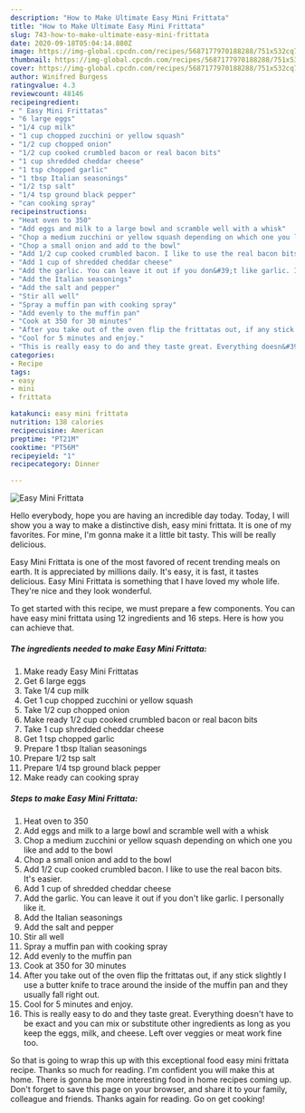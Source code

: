 ```yaml
---
description: "How to Make Ultimate Easy Mini Frittata"
title: "How to Make Ultimate Easy Mini Frittata"
slug: 743-how-to-make-ultimate-easy-mini-frittata
date: 2020-09-18T05:04:14.880Z
image: https://img-global.cpcdn.com/recipes/5687177970188288/751x532cq70/easy-mini-frittata-recipe-main-photo.jpg
thumbnail: https://img-global.cpcdn.com/recipes/5687177970188288/751x532cq70/easy-mini-frittata-recipe-main-photo.jpg
cover: https://img-global.cpcdn.com/recipes/5687177970188288/751x532cq70/easy-mini-frittata-recipe-main-photo.jpg
author: Winifred Burgess
ratingvalue: 4.3
reviewcount: 48146
recipeingredient:
- " Easy Mini Frittatas"
- "6 large eggs"
- "1/4 cup milk"
- "1 cup chopped zucchini or yellow squash"
- "1/2 cup chopped onion"
- "1/2 cup cooked crumbled bacon or real bacon bits"
- "1 cup shredded cheddar cheese"
- "1 tsp chopped garlic"
- "1 tbsp Italian seasonings"
- "1/2 tsp salt"
- "1/4 tsp ground black pepper"
- "can cooking spray"
recipeinstructions:
- "Heat oven to 350"
- "Add eggs and milk to a large bowl and scramble well with a whisk"
- "Chop a medium zucchini or yellow squash depending on which one you like and add to the bowl"
- "Chop a small onion and add to the bowl"
- "Add 1/2 cup cooked crumbled bacon. I like to use the real bacon bits. It&#39;s easier."
- "Add 1 cup of shredded cheddar cheese"
- "Add the garlic. You can leave it out if you don&#39;t like garlic. I personally like it."
- "Add the Italian seasonings"
- "Add the salt and pepper"
- "Stir all well"
- "Spray a muffin pan with cooking spray"
- "Add evenly to the muffin pan"
- "Cook at 350 for 30 minutes"
- "After you take out of the oven flip the frittatas out, if any stick slightly I use a butter knife to trace around the inside of the muffin pan and they usually fall right out."
- "Cool for 5 minutes and enjoy."
- "This is really easy to do and they taste great. Everything doesn&#39;t have to be exact and you can mix or substitute other ingredients as long as you keep the eggs, milk, and cheese. Left over veggies or meat work fine too."
categories:
- Recipe
tags:
- easy
- mini
- frittata

katakunci: easy mini frittata 
nutrition: 138 calories
recipecuisine: American
preptime: "PT21M"
cooktime: "PT56M"
recipeyield: "1"
recipecategory: Dinner

---
```



![Easy Mini Frittata](https://img-global.cpcdn.com/recipes/5687177970188288/751x532cq70/easy-mini-frittata-recipe-main-photo.jpg)

Hello everybody, hope you are having an incredible day today. Today, I will show you a way to make a distinctive dish, easy mini frittata. It is one of my favorites. For mine, I'm gonna make it a little bit tasty. This will be really delicious.

Easy Mini Frittata is one of the most favored of recent trending meals on earth. It is appreciated by millions daily. It's easy, it is fast, it tastes delicious. Easy Mini Frittata is something that I have loved my whole life. They're nice and they look wonderful.




To get started with this recipe, we must prepare a few components. You can have easy mini frittata using 12 ingredients and 16 steps. Here is how you can achieve that.

<!--inarticleads1-->

##### The ingredients needed to make Easy Mini Frittata:

1. Make ready  Easy Mini Frittatas
1. Get 6 large eggs
1. Take 1/4 cup milk
1. Get 1 cup chopped zucchini or yellow squash
1. Take 1/2 cup chopped onion
1. Make ready 1/2 cup cooked crumbled bacon or real bacon bits
1. Take 1 cup shredded cheddar cheese
1. Get 1 tsp chopped garlic
1. Prepare 1 tbsp Italian seasonings
1. Prepare 1/2 tsp salt
1. Prepare 1/4 tsp ground black pepper
1. Make ready can cooking spray




<!--inarticleads2-->

##### Steps to make Easy Mini Frittata:

1. Heat oven to 350
1. Add eggs and milk to a large bowl and scramble well with a whisk
1. Chop a medium zucchini or yellow squash depending on which one you like and add to the bowl
1. Chop a small onion and add to the bowl
1. Add 1/2 cup cooked crumbled bacon. I like to use the real bacon bits. It&#39;s easier.
1. Add 1 cup of shredded cheddar cheese
1. Add the garlic. You can leave it out if you don&#39;t like garlic. I personally like it.
1. Add the Italian seasonings
1. Add the salt and pepper
1. Stir all well
1. Spray a muffin pan with cooking spray
1. Add evenly to the muffin pan
1. Cook at 350 for 30 minutes
1. After you take out of the oven flip the frittatas out, if any stick slightly I use a butter knife to trace around the inside of the muffin pan and they usually fall right out.
1. Cool for 5 minutes and enjoy.
1. This is really easy to do and they taste great. Everything doesn&#39;t have to be exact and you can mix or substitute other ingredients as long as you keep the eggs, milk, and cheese. Left over veggies or meat work fine too.




So that is going to wrap this up with this exceptional food easy mini frittata recipe. Thanks so much for reading. I'm confident you will make this at home. There is gonna be more interesting food in home recipes coming up. Don't forget to save this page on your browser, and share it to your family, colleague and friends. Thanks again for reading. Go on get cooking!

